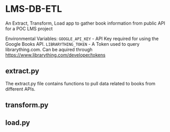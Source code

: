 # LMS-DB-ETL
An Extract, Transform, Load app to gather book information from public API for a POC LMS project

Environmental Variables:
`GOOGLE_API_KEY` - API Key required for using the Google Books API.
`LIBRARYTHING_TOKEN` - A Token used to query librarything.com. Can be aquired through https://www.librarything.com/developer/tokens

## extract.py
The extract.py file contains functions to pull data related to books from different APIs.

## transform.py

## load.py